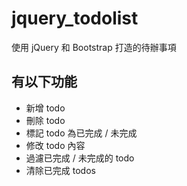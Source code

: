 # jquery_todolist
使用 jQuery 和 Bootstrap 打造的待辦事項

## 有以下功能
* 新增 todo
* 刪除 todo
* 標記 todo 為已完成 / 未完成
* 修改 todo 內容
* 過濾已完成 / 未完成的 todo
* 清除已完成 todos
